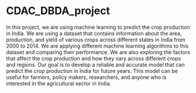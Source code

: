 # CDAC_DBDA_project
In this project, we are using machine learning to predict the crop production in India. We are using a dataset that contains information about the area, production, and yield of various 
crops across different states in India from 2000 to 2014. We are applying different machine learning algorithms to this dataset and comparing their performance. We are also exploring the
factors that affect the crop production and how they vary across different crops and regions. Our goal is to develop a reliable and accurate model that can predict the crop production in 
India for future years. This model can be useful for farmers, policy makers, researchers, and anyone who is interested in the agricultural sector in India.
